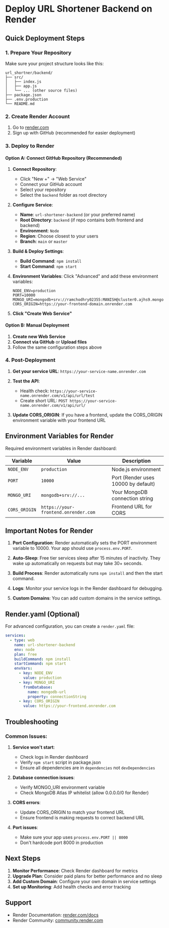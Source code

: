 # Deploy URL Shortener Backend on Render

## Quick Deployment Steps

### 1. Prepare Your Repository

Make sure your project structure looks like this:
```
url_shortner/backend/
├── src/
│   ├── index.js
│   ├── app.js
│   └── ... (other source files)
├── package.json
├── .env.production
└── README.md
```

### 2. Create Render Account

1. Go to [render.com](https://render.com)
2. Sign up with GitHub (recommended for easier deployment)

### 3. Deploy to Render

#### Option A: Connect GitHub Repository (Recommended)

1. **Connect Repository**:
   - Click "New +" → "Web Service"
   - Connect your GitHub account
   - Select your repository
   - Select the `backend` folder as root directory

2. **Configure Service**:
   - **Name**: `url-shortener-backend` (or your preferred name)
   - **Root Directory**: `backend` (if repo contains both frontend and backend)
   - **Environment**: `Node`
   - **Region**: Choose closest to your users
   - **Branch**: `main` or `master`

3. **Build & Deploy Settings**:
   - **Build Command**: `npm install`
   - **Start Command**: `npm start`

4. **Environment Variables**:
   Click "Advanced" and add these environment variables:
   ```
   NODE_ENV=production
   PORT=10000
   MONGO_URI=mongodb+srv://ramchodhry02355:MANISH@cluster0.ajhs9.mongodb.net/urlshortener
   CORS_ORIGIN=https://your-frontend-domain.onrender.com
   ```

5. **Click "Create Web Service"**

#### Option B: Manual Deployment

1. **Create new Web Service**
2. **Connect via GitHub** or **Upload files**
3. Follow the same configuration steps above

### 4. Post-Deployment

1. **Get your service URL**: `https://your-service-name.onrender.com`
2. **Test the API**:
   - Health check: `https://your-service-name.onrender.com/v1/api/url/test`
   - Create short URL: `POST https://your-service-name.onrender.com/v1/api/url/`

3. **Update CORS_ORIGIN**: If you have a frontend, update the CORS_ORIGIN environment variable with your frontend URL

## Environment Variables for Render

Required environment variables in Render dashboard:

| Variable | Value | Description |
|----------|--------|-------------|
| `NODE_ENV` | `production` | Node.js environment |
| `PORT` | `10000` | Port (Render uses 10000 by default) |
| `MONGO_URI` | `mongodb+srv://...` | Your MongoDB connection string |
| `CORS_ORIGIN` | `https://your-frontend.onrender.com` | Frontend URL for CORS |

## Important Notes for Render

1. **Port Configuration**: Render automatically sets the PORT environment variable to 10000. Your app should use `process.env.PORT`.

2. **Auto-Sleep**: Free tier services sleep after 15 minutes of inactivity. They wake up automatically on requests but may take 30+ seconds.

3. **Build Process**: Render automatically runs `npm install` and then the start command.

4. **Logs**: Monitor your service logs in the Render dashboard for debugging.

5. **Custom Domains**: You can add custom domains in the service settings.

## Render.yaml (Optional)

For advanced configuration, you can create a `render.yaml` file:

```yaml
services:
  - type: web
    name: url-shortener-backend
    env: node
    plan: free
    buildCommand: npm install
    startCommand: npm start
    envVars:
      - key: NODE_ENV
        value: production
      - key: MONGO_URI
        fromDatabase:
          name: mongodb-url
          property: connectionString
      - key: CORS_ORIGIN
        value: https://your-frontend.onrender.com
```

## Troubleshooting

### Common Issues:

1. **Service won't start**:
   - Check logs in Render dashboard
   - Verify `npm start` script in package.json
   - Ensure all dependencies are in `dependencies` not `devDependencies`

2. **Database connection issues**:
   - Verify MONGO_URI environment variable
   - Check MongoDB Atlas IP whitelist (allow 0.0.0.0/0 for Render)

3. **CORS errors**:
   - Update CORS_ORIGIN to match your frontend URL
   - Ensure frontend is making requests to correct backend URL

4. **Port issues**:
   - Make sure your app uses `process.env.PORT || 8000`
   - Don't hardcode port 8000 in production

## Next Steps

1. **Monitor Performance**: Check Render dashboard for metrics
2. **Upgrade Plan**: Consider paid plans for better performance and no sleep
3. **Add Custom Domain**: Configure your own domain in service settings
4. **Set up Monitoring**: Add health checks and error tracking

## Support

- Render Documentation: [render.com/docs](https://render.com/docs)
- Render Community: [community.render.com](https://community.render.com)
